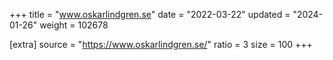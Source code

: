 +++
title = "www.oskarlindgren.se"
date = "2022-03-22"
updated = "2024-01-26"
weight = 102678

[extra]
source = "https://www.oskarlindgren.se/"
ratio = 3
size = 100
+++
